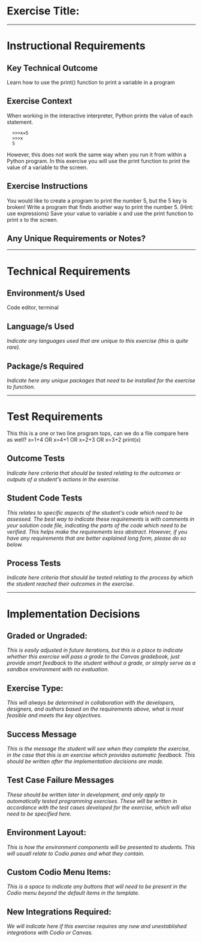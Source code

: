 # Exercise Title:
---
# Instructional Requirements
## Key Technical Outcome
Learn how to use the print() function to print a variable in a program

## Exercise Context
When working in the interactive interpreter, Python prints the value of each statement.

      >>>x=5
      >>>x
      5

However, this does not work the same way when you run it from within a Python program. In this exercise you will use the print function to print the value of a variable to the screen.

## Exercise Instructions

You would like to create a program to print the number 5, but the 5 key is broken! 
Write a program that finds another way to print the number 5. (Hint: use expressions) 
Save your value to variable x and use the print function to print x to the screen.

## Any Unique Requirements or Notes?

---
# Technical Requirements
<em><strong></strong></em>

## Environment/s Used
Code editor, terminal

## Language/s Used
<em>Indicate any languages used that are unique to this exercise (this is quite rare).</em>

## Package/s Required
<em>Indicate here any unique packages that need to be installed for the exercise to function.</em>

---
# Test Requirements
This this is a one or two line program tops, can we do a file compare here as well?
x=1+4 
OR
x=4+1
OR
x=2+3
OR
x=3+2
print(x)

## Outcome Tests
<em>Indicate here criteria that should be tested relating to the outcomes or outputs of a student's actions in the exercise.</em>

## Student Code Tests
<em>This relates to specific aspects of the student's code which need to be assessed. The best way to indicate these requirements is with comments in your solution code file, indicating the parts of the code which need to be verified. This helps make the requirements less abstract. However, if you have any requirements that are better explained long form, please do so below.</em>

## Process Tests
<em>Indicate here criteria that should be tested relating to the process by which the student reached their outcomes in the exercise.</em>

---
#  Implementation Decisions

## Graded or Ungraded:
<em>This is easily adjusted in future iterations, but this is a place to indicate whether this exercise will pass a grade to the Canvas gradebook, just provide smart feedback to the student without a grade, or simply serve as a sandbox environment with no evaluation.</em>

## Exercise Type:
<em>This will always be determined in collaboration with the developers, designers, and authors based on the requirements above, what is most feasible and meets the key objectives.</em>

## Success Message
<em>This is the message the student will see when they complete the exercise, in the case that this is an exercise which provides automatic feedback. This should be written after the implementation decisions are made.</em>

## Test Case Failure Messages
<em>These should be written later in development, and only apply to automatically tested programming exercises. These will be written in accordance with the test cases developed for the exercise, which will also need to be specified here.</em>

## Environment Layout:
<em>This is how the environment components will be presented to students. This will usuall relate to Codio panes and what they contain.</em>

## Custom Codio Menu Items:
<em>This is a space to indicate any buttons that will need to be present in the Codio menu beyond the default items in the template.</em>

## New Integrations Required:
<em>We will indicate here if this exercise requires any new and unestablished integrations with Codio or Canvas.</em>
